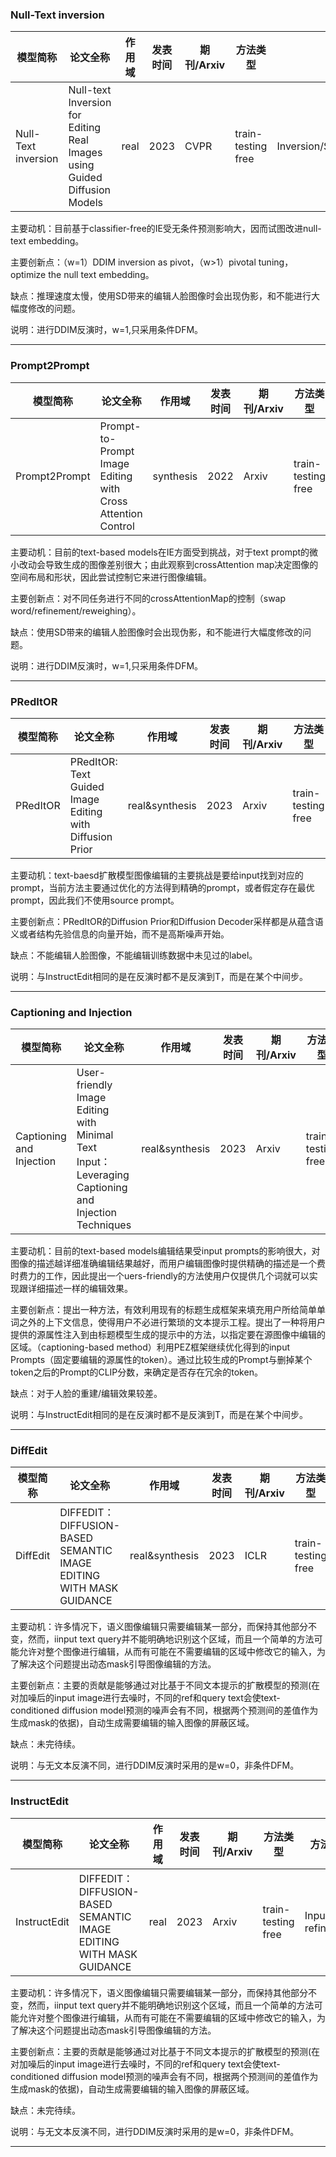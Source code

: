 ### Null-Text inversion

| 模型简称 | 论文全称 | 作用域 | 发表时间 | 期刊/Arxiv | 方法类型 | 方法细分 |
| --- | --- | --- | --- | --- | --- | --- |
| Null-Text inversion | Null-text Inversion for Editing Real Images using Guided Diffusion Models | real | 2023 | CVPR | train-testing free | Inversion/SampleModification |

主要动机：目前基于classifier-free的IE受无条件预测影响大，因而试图改进null-text embedding。

主要创新点：（w=1）DDIM inversion as pivot，（w>1）pivotal tuning，optimize the null text embedding。

缺点：推理速度太慢，使用SD带来的编辑人脸图像时会出现伪影，和不能进行大幅度修改的问题。

说明：进行DDIM反演时，w=1,只采用条件DFM。

---

### Prompt2Prompt

| 模型简称 | 论文全称 | 作用域 | 发表时间 | 期刊/Arxiv | 方法类型 | 方法细分 |
| --- | --- | --- | --- | --- | --- | --- |
| Prompt2Prompt | Prompt-to-Prompt Image Editing with Cross Attention Control | synthesis | 2022 | Arxiv | train-testing free | AttentionModification |

主要动机：目前的text-based models在IE方面受到挑战，对于text prompt的微小改动会导致生成的图像差别很大；由此观察到crossAttention map决定图像的空间布局和形状，因此尝试控制它来进行图像编辑。

主要创新点：对不同任务进行不同的crossAttentionMap的控制（swap word/refinement/reweighing）。

缺点：使用SD带来的编辑人脸图像时会出现伪影，和不能进行大幅度修改的问题。

说明：进行DDIM反演时，w=1,只采用条件DFM。

---

### PRedItOR

| 模型简称 | 论文全称 | 作用域 | 发表时间 | 期刊/Arxiv | 方法类型 | 方法细分 |
| --- | --- | --- | --- | --- | --- | --- |
| PRedItOR | PRedItOR: Text Guided Image Editing with Diffusion Prior | real&synthesis | 2023 | Arxiv | train-testing free | Input-Text refinement |

主要动机：text-baesd扩散模型图像编辑的主要挑战是要给input找到对应的prompt，当前方法主要通过优化的方法得到精确的prompt，或者假定存在最优prompt，因此我们不使用source prompt。

主要创新点：PRedItOR的Diffusion Prior和Diffusion Decoder采样都是从蕴含语义或者结构先验信息的向量开始，而不是高斯噪声开始。

缺点：不能编辑人脸图像，不能编辑训练数据中未见过的label。

说明：与InstructEdit相同的是在反演时都不是反演到T，而是在某个中间步。

---

### Captioning and Injection

| 模型简称 | 论文全称 | 作用域 | 发表时间 | 期刊/Arxiv | 方法类型 | 方法细分 |
| --- | --- | --- | --- | --- | --- | --- |
| Captioning and Injection | User-friendly Image Editing with Minimal Text Input：Leveraging Captioning and Injection Techniques | real&synthesis | 2023 | Arxiv | train-testing free | Input-Text refinement |

主要动机：目前的text-based models编辑结果受input prompts的影响很大，对图像的描述越详细准确编辑结果越好，而用户编辑图像时提供精确的描述是一个费时费力的工作，因此提出一个uers-friendly的方法使用户仅提供几个词就可以实现跟详细描述一样的编辑效果。

主要创新点：提出一种方法，有效利用现有的标题生成框架来填充用户所给简单单词之外的上下文信息，使得用户不必进行繁琐的文本提示工程。提出了一种将用户提供的源属性注入到由标题模型生成的提示中的方法，以指定要在源图像中编辑的区域。（captioning-based method）利用PEZ框架继续优化得到的input Prompts（固定要编辑的源属性的token）。通过比较生成的Prompt与删掉某个token之后的Prompt的CLIP分数，来确定是否存在冗余的token。

缺点：对于人脸的重建/编辑效果较差。

说明：与InstructEdit相同的是在反演时都不是反演到T，而是在某个中间步。

---

### DiffEdit

| 模型简称 | 论文全称 | 作用域 | 发表时间 | 期刊/Arxiv | 方法类型 | 方法细分 |
| --- | --- | --- | --- | --- | --- | --- |
| DiffEdit | DIFFEDIT：DIFFUSION-BASED SEMANTIC IMAGE EDITING WITH MASK GUIDANCE | real&synthesis | 2023 | ICLR | train-testing free | Mask Guidance |

主要动机：许多情况下，语义图像编辑只需要编辑某一部分，而保持其他部分不变，然而，iinput text query并不能明确地识别这个区域，而且一个简单的方法可能允许对整个图像进行编辑，从而有可能在不需要编辑的区域中修改它的输入，为了解决这个问题提出动态mask引导图像编辑的方法。

主要创新点：主要的贡献是能够通过对比基于不同文本提示的扩散模型的预测(在对加噪后的input image进行去噪时，不同的ref和query text会使text-conditioned diffusion model预测的噪声会有不同，根据两个预测间的差值作为生成mask的依据)，自动生成需要编辑的输入图像的屏蔽区域。

缺点：未完待续。

说明：与无文本反演不同，进行DDIM反演时采用的是w=0，非条件DFM。

---

### InstructEdit

| 模型简称 | 论文全称 | 作用域 | 发表时间 | 期刊/Arxiv | 方法类型 | 方法细分 |
| --- | --- | --- | --- | --- | --- | --- |
| InstructEdit | DIFFEDIT：DIFFUSION-BASED SEMANTIC IMAGE EDITING WITH MASK GUIDANCE | real | 2023 | Arxiv | train-testing free | Input-Text refinement |

主要动机：许多情况下，语义图像编辑只需要编辑某一部分，而保持其他部分不变，然而，iinput text query并不能明确地识别这个区域，而且一个简单的方法可能允许对整个图像进行编辑，从而有可能在不需要编辑的区域中修改它的输入，为了解决这个问题提出动态mask引导图像编辑的方法。

主要创新点：主要的贡献是能够通过对比基于不同文本提示的扩散模型的预测(在对加噪后的input image进行去噪时，不同的ref和query text会使text-conditioned diffusion model预测的噪声会有不同，根据两个预测间的差值作为生成mask的依据)，自动生成需要编辑的输入图像的屏蔽区域。

缺点：未完待续。

说明：与无文本反演不同，进行DDIM反演时采用的是w=0，非条件DFM。

---
